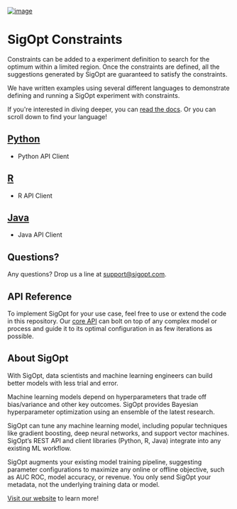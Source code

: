 [![image](https://sigopt.com/static/img/SigOpt_logo_horiz.png?raw=true)](https://sigopt.com)

# SigOpt Constraints

Constraints can be added to a experiment definition to search for the optimum within a limited region. Once the constraints are defined, all the suggestions generated by SigOpt are guaranteed to satisfy the constraints.

We have written examples using several different languages to demonstrate defining and running a SigOpt experiment with constraints.

If you're interested in diving deeper, you can [read the docs](https://sigopt.com/docs/overview/constraints). Or you can scroll down to find your language!

## [Python](python)
 * Python API Client

## [R](r)
 * R API Client

## [Java](java)
 * Java API Client

## Questions?
Any questions? Drop us a line at [support@sigopt.com](mailto:support@sigopt.com).

## API Reference
To implement SigOpt for your use case, feel free to use or extend the code in this repository. Our [core API](https://sigopt.com/docs) can bolt on top of any complex model or process and guide it to its optimal configuration in as few iterations as possible.

## About SigOpt

With SigOpt, data scientists and machine learning engineers can build better models with less trial and error.

Machine learning models depend on hyperparameters that trade off bias/variance and other key outcomes. SigOpt provides Bayesian hyperparameter optimization using an ensemble of the latest research.

SigOpt can tune any machine learning model, including popular techniques like gradient boosting, deep neural networks, and support vector machines. SigOpt’s REST API and client libraries (Python, R, Java) integrate into any existing ML workflow.

SigOpt augments your existing model training pipeline, suggesting parameter configurations to maximize any online or offline objective, such as AUC ROC, model accuracy, or revenue. You only send SigOpt your metadata, not the underlying training data or model.

[Visit our website](https://sigopt.com) to learn more!

